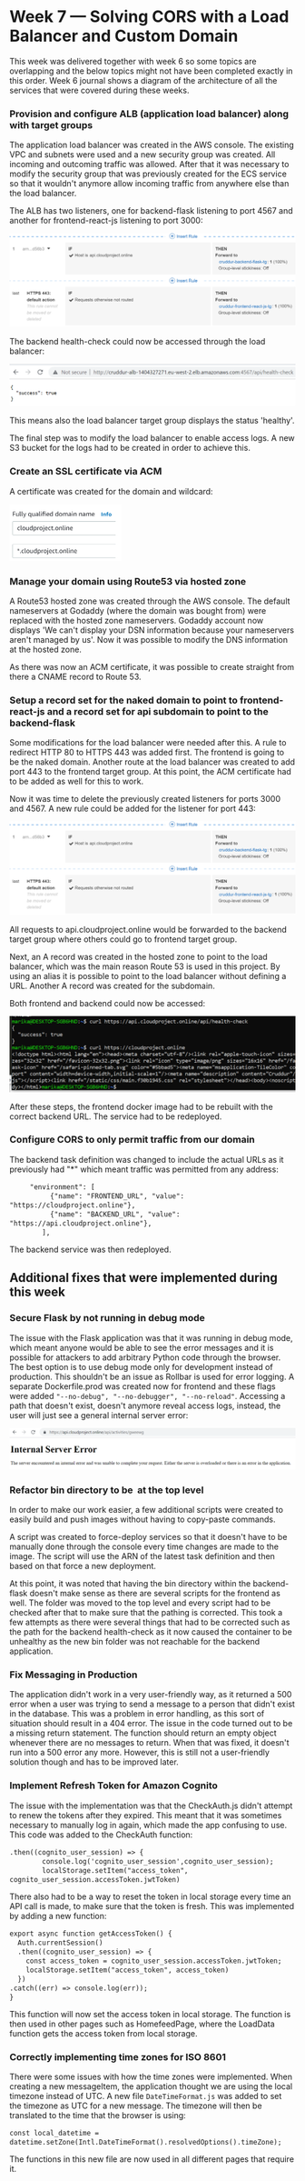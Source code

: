 # Week 7 — Solving CORS with a Load Balancer and Custom Domain

This week was delivered together with week 6 so some topics are overlapping and the below topics might not have been completed exactly in this order. Week 6 journal shows a diagram of the architecture of all the services that were covered during these weeks.

### Provision and configure ALB (application load balancer) along with target groups

The application load balancer was created in the AWS console. The existing VPC and subnets were used and a new security group was created. All incoming and outcoming traffic was allowed. After that it was necessary to modify the security group that was previously created for the ECS service so that it wouldn't anymore allow incoming traffic from anywhere else than the load balancer. 

The ALB has two listeners, one for backend-flask listening to port 4567 and another for frontend-react-js listening to port 3000:

![listeners](assets/listeners.png)

The backend health-check could now be accessed through the load balancer:

![alb health](assets/alb_health.png)

This means also the load balancer target group displays the status 'healthy'. 

The final step was to modify the load balancer to enable access logs. A new S3 bucket for the logs had to be created in order to achieve this.

### Create an SSL certificate via ACM

A certificate was created for the domain and wildcard:

![acm](assets/acm.PNG)



### Manage your domain using Route53 via hosted zone

A Route53 hosted zone was created through the AWS console. The default nameservers at Godaddy (where the domain was bought from) were replaced with the hosted zone nameservers. Godaddy account now displays 'We can't display your DSN information because your nameservers aren't managed by us'. Now it was possible to modify the DNS information at the hosted zone. 

As there was now an ACM certificate, it was possible to create straight from there a CNAME record to Route 53. 

### Setup a record set for the naked domain to point to frontend-react-js and a record set for api subdomain to point to the backend-flask

Some modifications for the load balancer were needed after this. A rule to redirect HTTP 80 to HTTPS 443 was added first. The frontend is going to be the naked domain. Another route at the load balancer was created to add port 443 to the frontend target group. At this point, the ACM certificate had to be added as well for this to work. 

Now it was time to delete the previously created listeners for ports 3000 and 4567. A new rule could be added for the listener for port 443:

![listeners](assets/listeners.png)

All requests to api.cloudproject.online would be forwarded to the backend target group where others could go to frontend target group. 

Next, an A record was created in the hosted zone to point to the load balancer, which was the main reason Route 53 is used in this project. By using an alias it is possible to point to the load balancer without defining a URL. Another A record was created for the subdomain. 

Both frontend and backend could now be accessed:

![curl frontend and backend](assets/curl_front_back.png)

After these steps, the frontend docker image had to be rebuilt with the correct backend URL. The service had to be redeployed.

### Configure CORS to only permit traffic from our domain

The backend task definition was changed to include the actual URLs as it previously had "*" which meant traffic was permitted from any address:

```
     "environment": [
          {"name": "FRONTEND_URL", "value": "https://cloudproject.online"},
          {"name": "BACKEND_URL", "value": "https://api.cloudproject.online"},
        ],
```

The backend service was then redeployed. 


## Additional fixes that were implemented during this week

### Secure Flask by not running in debug mode

The issue with the Flask application was that it was running in debug mode, which meant anyone would be able to see the error messages and it is possible for attackers to add arbitrary Python code through the browser. The best option is to use debug mode only for development instead of production. This shouldn't be an issue as Rollbar is used for error logging. A separate Dockerfile.prod was created now for frontend and these flags were added ``"--no-debug", "--no-debugger", "--no-reload"``. Accessing a path that doesn't exist, doesn't anymore reveal access logs, instead, the user will just see a general internal server error:

![debug mode disabled](assets/debug_off.png)


### Refactor bin directory to be  at the top level

In order to make our work easier, a few additional scripts were created to easily build and push images without having to copy-paste commands. 

A script was created to force-deploy services so that it doesn't have to be manually done through the console every time changes are made to the image. The script will use the ARN of the latest task definition and then based on that force a new deployment. 

At this point, it was noted that having the bin directory within the backend-flask doesn't make sense as there are several scripts for the frontend as well. The folder was moved to the top level and every script had to be checked after that to make sure that the pathing is corrected. This took a few attempts as there were several things that had to be corrected such as the path for the backend health-check as it now caused the container to be unhealthy as the new bin folder was not reachable for the backend application. 

### Fix Messaging in Production

The application didn't work in a very user-friendly way, as it returned a 500 error when a user was trying to send a message to a person that didn't exist in the database. This was a problem in error handling, as this sort of situation should result in a 404 error. The issue in the code turned out to be a missing return statement. The function should return an empty object whenever there are no messages to return. When that was fixed, it doesn't run into a 500 error any more. However, this is still not a user-friendly solution though and has to be improved later.


### Implement Refresh Token for Amazon Cognito

The issue with the implementation was that the CheckAuth.js didn't attempt to renew the tokens after they expired. This meant that it was sometimes necessary to manually log in again, which made the app confusing to use. This code was added to the CheckAuth function:

```
.then((cognito_user_session) => {
        console.log('cognito_user_session',cognito_user_session);
        localStorage.setItem("access_token", cognito_user_session.accessToken.jwtToken)
```

There also had to be a way to reset the token in local storage every time an API call is made, to make sure that the token is fresh. This was implemented by adding a new function:

```
export async function getAccessToken() {
  Auth.currentSession()
  .then((cognito_user_session) => {
    const access_token = cognito_user_session.accessToken.jwtToken;
    localStorage.setItem("access_token", access_token)
  })
.catch((err) => console.log(err));
}
```

This function will now set the access token in local storage. The function is then used in other pages such as HomefeedPage, where the LoadData function gets the access token from local storage. 


### Correctly implementing time zones for ISO 8601

There were some issues with how the time zones were implemented. When creating a new messageItem, the application thought we are using the local timezone instead of UTC. A new file ``DateTimeFormat.js`` was added to set the timezone as UTC for a new message. The timezone will then be translated to the time that the browser is using:

```
const local_datetime = datetime.setZone(Intl.DateTimeFormat().resolvedOptions().timeZone);
```

The functions in this new file are now used in all different pages that require it. 
